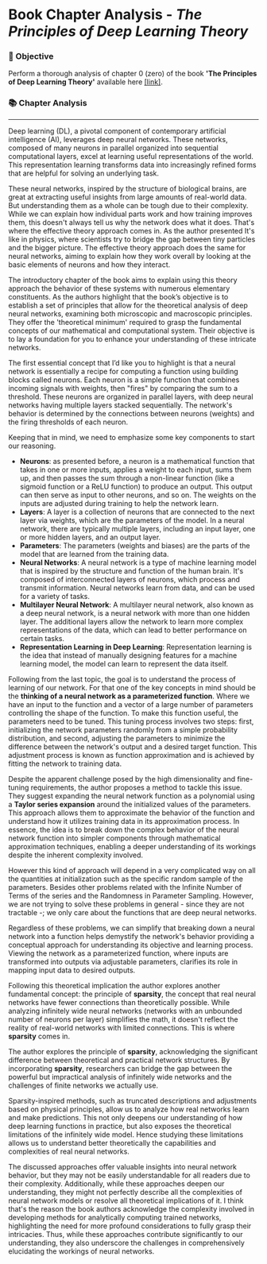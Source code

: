 # Book Chapter Analysis - *The Principles of Deep Learning Theory*

### 📌 Objective

Perform a thorough analysis of chapter 0 (zero) of the book **'The Principles of Deep Learning Theory'** available here [[link]](https://arxiv.org/pdf/2106.10165.pdf).

### 📚 Chapter Analysis
---

Deep learning (DL), a pivotal component of contemporary artificial intelligence (AI), leverages deep neural networks. These networks, composed of many neurons in parallel organized into sequential computational layers, excel at learning useful representations of the world. This representation learning transforms data into increasingly refined forms that are helpful for solving an underlying task. 

These neural networks, inspired by the structure of biological brains, are great at extracting useful insights from large amounts of real-world data. But understanding them as a whole can be tough due to their complexity. While we can explain how individual parts work and how training improves them, this doesn't always tell us why the network does what it does. That's where the effective theory approach comes in. As the author presented It's like in physics, where scientists try to bridge the gap between tiny particles and the bigger picture. The effective theory approach does the same for neural networks, aiming to explain how they work overall by looking at the basic elements of neurons and how they interact.

The introductory chapter of the book aims to explain using this theory approach the behavior of these systems with numerous elementary constituents. As the authors highlight that the book’s objective is to establish a set of principles that allow for the theoretical analysis of deep neural networks, examining both microscopic and macroscopic principles. They offer the 'theoretical minimum' required to grasp the fundamental concepts of our mathematical and computational system. Their objective is to lay a foundation for you to enhance your understanding of these intricate networks.

The first essential concept that I’d like you to highlight is that a neural network is essentially a recipe for computing a function using building blocks called neurons. Each neuron is a simple function that combines incoming signals with weights, then "fires" by comparing the sum to a threshold. These neurons are organized in parallel layers, with deep neural networks having multiple layers stacked sequentially. The network's behavior is determined by the connections between neurons (weights) and the firing thresholds of each neuron.

Keeping that in mind, we need to emphasize some key components to start our reasoning.

- **Neurons**: as presented before, a neuron is a mathematical function that takes in one or more inputs, applies a weight to each input, sums them up, and then passes the sum through a non-linear function (like a sigmoid function or a ReLU function) to produce an output. This output can then serve as input to other neurons, and so on. The weights on the inputs are adjusted during training to help the network learn.
- **Layers**: A layer is a collection of neurons that are connected to the next layer via weights, which are the parameters of the model. In a neural network, there are typically multiple layers, including an input layer, one or more hidden layers, and an output layer. 
- **Parameters**: The parameters (weights and biases) are the parts of the model that are learned from the training data.
- **Neural Networks**: A neural network is a type of machine learning model that is inspired by the structure and function of the human brain. It's composed of interconnected layers of neurons, which process and transmit information. Neural networks learn from data, and can be used for a variety of tasks.
- **Multilayer Neural Network**: A multilayer neural network, also known as a deep neural network, is a neural network with more than one hidden layer. The additional layers allow the network to learn more complex representations of the data, which can lead to better performance on certain tasks.
- **Representation Learning in Deep Learning**: Representation learning is the idea that instead of manually designing features for a machine learning model, the model can learn to represent the data itself. 

Following from the last topic, the goal is to understand the process of learning of our network. For that one of the key concepts in mind should be the **thinking of a neural network as a parameterized function**. Where we have an input to the function and a vector of a large number of parameters controlling the shape of the function. To make this function useful, the parameters need to be tuned. This tuning process involves two steps: first, initializing the network parameters randomly from a simple probability distribution, and second, adjusting the parameters to minimize the difference between the network's output and a desired target function. This adjustment process is known as function approximation and is achieved by fitting the network to training data.

Despite the apparent challenge posed by the high dimensionality and fine-tuning requirements, the author proposes a method to tackle this issue. They suggest expanding the neural network function as a polynomial using a **Taylor series expansion** around the initialized values of the parameters. This approach allows them to approximate the behavior of the function and understand how it utilizes training data in its approximation process. In essence, the idea is to break down the complex behavior of the neural network function into simpler components through mathematical approximation techniques, enabling a deeper understanding of its workings despite the inherent complexity involved. 

However this kind of approach will depend in a very complicated way on all the quantities at initialization such as the specific random sample of the parameters. Besides other problems related with the Infinite Number of Terms of the series and the Randomness in Parameter Sampling. However, we are not trying to solve these problems in general - since they are not tractable -; we only care about the functions that are deep neural networks.

Regardless of these problems, we can simplify that breaking down a neural network into a function helps demystify the network's behavior providing a conceptual approach for understanding its objective and learning process. Viewing the network as a parameterized function, where inputs are transformed into outputs via adjustable parameters, clarifies its role in mapping input data to desired outputs.

Following this theoretical implication the author explores another fundamental concept: the principle of **sparsity**, the concept that real neural networks have fewer connections than theoretically possible. While analyzing infinitely wide neural networks (networks with an unbounded number of neurons per layer) simplifies the math, it doesn't reflect the reality of real-world networks with limited connections. This is where **sparsity** comes in.

The author explores the principle of **sparsity**, acknowledging the significant difference between theoretical and practical network structures. By incorporating **sparsity**, researchers can bridge the gap between the powerful but impractical analysis of infinitely wide networks and the challenges of finite networks we actually use.

Sparsity-inspired methods, such as truncated descriptions and adjustments based on physical principles, allow us to analyze how real networks learn and make predictions. This not only deepens our understanding of how deep learning functions in practice, but also exposes the theoretical limitations of the infinitely wide model. Hence studying these limitations allows us to understand better theoretically the capabilities and complexities of real neural networks.

The discussed approaches offer valuable insights into neural network behavior, but they may not be easily understandable for all readers due to their complexity. Additionally, while these approaches deepen our understanding, they might not perfectly describe all the complexities of neural network models or resolve all theoretical implications of it. I think that's the reason the book authors acknowledge the complexity involved in developing methods for analytically computing trained networks, highlighting the need for more profound considerations to fully grasp their intricacies. Thus, while these approaches contribute significantly to our understanding, they also underscore the challenges in comprehensively elucidating the workings of neural networks.
